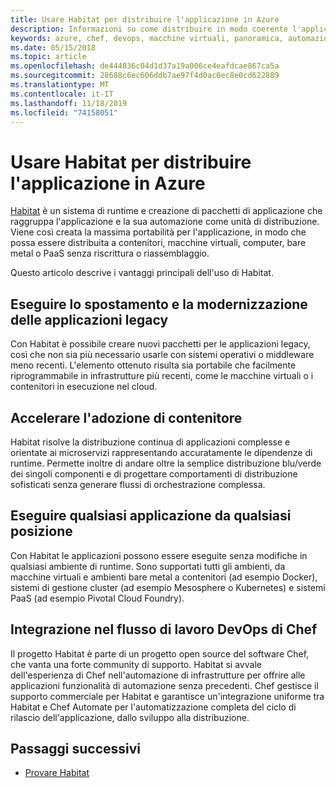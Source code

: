 ```yaml
---
title: Usare Habitat per distribuire l'applicazione in Azure
description: Informazioni su come distribuire in modo coerente l'applicazione nei contenitori e nelle macchine virtuali di Azure
keywords: azure, chef, devops, macchine virtuali, panoramica, automazione, habitat
ms.date: 05/15/2018
ms.topic: article
ms.openlocfilehash: de444836c04d1d37a19a006ce4eafdcae867ca5a
ms.sourcegitcommit: 28688c6ec606ddb7ae97f4d0ac0ec8e0cd622889
ms.translationtype: MT
ms.contentlocale: it-IT
ms.lasthandoff: 11/18/2019
ms.locfileid: "74158051"
---
```

# <a name="use-habitat-to-deploy-your-application-to-azure"></a>Usare Habitat per distribuire l'applicazione in Azure
[Habitat](https://www.habitat.sh/) è un sistema di runtime e creazione di pacchetti di applicazione che raggruppa l'applicazione e la sua automazione come unità di distribuzione. Viene così creata la massima portabilità per l'applicazione, in modo che possa essere distribuita a contenitori, macchine virtuali, computer, bare metal o PaaS senza riscrittura o riassemblaggio.

Questo articolo descrive i vantaggi principali dell'uso di Habitat.

## <a name="modernize-and-move-legacy-applications"></a>Eseguire lo spostamento e la modernizzazione delle applicazioni legacy
Con Habitat è possibile creare nuovi pacchetti per le applicazioni legacy, così che non sia più necessario usarle con sistemi operativi o middleware meno recenti. L'elemento ottenuto risulta sia portabile che facilmente riprogrammabile in infrastrutture più recenti, come le macchine virtuali o i contenitori in esecuzione nel cloud.

## <a name="accelerate-container-adoption"></a>Accelerare l'adozione di contenitore
Habitat risolve la distribuzione continua di applicazioni complesse e orientate ai microservizi rappresentando accuratamente le dipendenze di runtime. Permette inoltre di andare oltre la semplice distribuzione blu/verde dei singoli componenti e di progettare comportamenti di distribuzione sofisticati senza generare flussi di orchestrazione complessa.

## <a name="run-any-application-anywhere"></a>Eseguire qualsiasi applicazione da qualsiasi posizione
Con Habitat le applicazioni possono essere eseguite senza modifiche in qualsiasi ambiente di runtime. Sono supportati tutti gli ambienti, da macchine virtuali e ambienti bare metal a contenitori (ad esempio Docker), sistemi di gestione cluster (ad esempio Mesosphere o Kubernetes) e sistemi PaaS (ad esempio Pivotal Cloud Foundry).

## <a name="integrate-into-the-chef-devops-workflow"></a>Integrazione nel flusso di lavoro DevOps di Chef
Il progetto Habitat è parte di un progetto open source del software Chef, che vanta una forte community di supporto. Habitat si avvale dell'esperienza di Chef nell'automazione di infrastrutture per offrire alle applicazioni funzionalità di automazione senza precedenti. Chef gestisce il supporto commerciale per Habitat e garantisce un'integrazione uniforme tra Habitat e Chef Automate per l'automatizzazione completa del ciclo di rilascio dell'applicazione, dallo sviluppo alla distribuzione.

## <a name="next-steps"></a>Passaggi successivi

* [Provare Habitat](https://www.habitat.sh/learn/)
